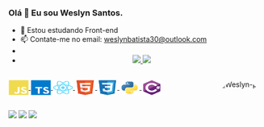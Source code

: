 ### Olá 👋 Eu sou Weslyn Santos.

- 🌱 Estou estudando Front-end
- 📫 Contate-me no email: weslynbatista30@outlook.com
- 
- <div align="center">
  <a href="https://github.com/weslyn-santos">
  <img height="180em" src="https://github-readme-stats.vercel.app/api?username=weslyn-santos&show_icons=true&theme=dark&include_all_commits=true&count_private=true"/>
  <img height="180em" src="https://github-readme-stats.vercel.app/api/top-langs/?username=weslyn-santos&layout=compact&langs_count=7&theme=dark"/>
</div>
  
  <div style="display: inline_block"><br>
  <img align="center" alt="Rafa-Js" height="30" width="40" src="https://raw.githubusercontent.com/devicons/devicon/master/icons/javascript/javascript-plain.svg">
  <img align="center" alt="Rafa-Ts" height="30" width="40" src="https://raw.githubusercontent.com/devicons/devicon/master/icons/typescript/typescript-plain.svg">
  <img align="center" alt="Rafa-React" height="30" width="40" src="https://raw.githubusercontent.com/devicons/devicon/master/icons/react/react-original.svg">
  <img align="center" alt="Rafa-HTML" height="30" width="40" src="https://raw.githubusercontent.com/devicons/devicon/master/icons/html5/html5-original.svg">
  <img align="center" alt="Rafa-CSS" height="30" width="40" src="https://raw.githubusercontent.com/devicons/devicon/master/icons/css3/css3-original.svg">
  <img align="center" alt="Rafa-Python" height="30" width="40" src="https://raw.githubusercontent.com/devicons/devicon/master/icons/python/python-original.svg">
  <img align="center" alt="Rafa-Csharp" height="30" width="40" src="https://raw.githubusercontent.com/devicons/devicon/master/icons/csharp/csharp-original.svg">
  <img align="right" alt="Weslyn-pic" height="150" style="border-radius:50px;" src="https://lh3.googleusercontent.com/86aO_shFxODNA_vjufBdcwCud6SF8rnGzjizlaJyKu-z76SUBcwslBs62AH_BlixYDKJMfYPrq1LCi6QHjs3eOVj5ruoxotNiQJN6dmYInEb5GqvZNwe5hDbwd-gppYNyW65Gtp87w6aPM0WvAgapd8WVVirLNvxg1uVTw4PGYw3radcOUqkluPzcpxYToTQ-XdC-OZBgaHkOOovLYbNMztpXrB4BLOXe4i-venansOa8G_wf81Qqr0mge3bB2fYmebc8xmO9vGDyqjWAUKxI3RC0cT_tL1ntsrY2KBUCpduvlsELTs5xGb9ygw8WBgbLrIZ2rHl0oavI2bemoD3Yw2nwRJbI9rVifs8_h5mJhmjOm-vqxrMTRTo1f9z6Z4QniTkfnj1XOesUAiLEjt2kEzVZDcI_1dSAAhMjWysqqLyLoEK3ujUpuvTLIdVKU7zewsOBNWONhkyy7NMiPzicsrk_9F8oUvElkzmCCXGfFzdAZfhMaPGSWV3ufha--KwIq4dl-SX6MC9GQdfESX8MVsGb3SwdVsO-Q32nWacVv6lrjou29QabKnpYV_qp38zlxnmvmBD0mrlr-tz_VsP2IabOqu3X1tfn1Id4aXVo8jRVFxNMw1GiLSXE3fL_DB4mMVGU-9_q1OlX_eRt36biXqniBv4nkaTs9xBD7U-DGuXd6lSCNVWS4E8f9FODQJvG8IMrGn4MjyVa5O57g8gsnlBAOS7eQXjOVS93NMR8JYZpjInvt1LJIP0biZMdhI=w363-h361-no?authuser=0">
</div>
  
  ##
  
  <di>
   <a href="https://www.instagram.com/santos_weslyn" target="_blank"><img src="https://img.shields.io/badge/-Instagram-%23E4405F?style=for-the-badge&logo=instagram&logoColor=white" target="_blank"></a>
   <a href="https://www.linkedin.com/in/weslyn-santos-1b1ba722a" target="_blank"><img src="https://img.shields.io/badge/-LinkedIn-%230077B5?style=for-the-badge&logo=linkedin&logoColor=white" target="_blank"></a> 
   <a href="https://www.youtube.com/channel/UC6zVATncA7wdrFv723eVIqg" target="_blank"><img src="https://img.shields.io/badge/YouTube-FF0000?style=for-the-badge&logo=youtube&logoColor=white" target="_blank"></a>
  </div>
